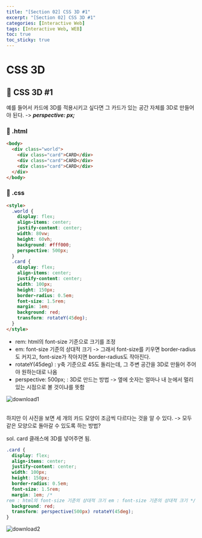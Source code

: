 ```yaml
---
title: "[Section 02] CSS 3D #1"
excerpt: "[Section 02] CSS 3D #1"
categories: [Interactive Web]
tags: [Interactive Web, WEB]
toc: true
toc_sticky: true
---
```


# CSS 3D

## 🔮 CSS 3D #1

예를 들어서 카드에 3D를 적용시키고 싶다면 그 카드가 있는 공간 자체를 3D로 만들어야 된다. -> **_perspective: px;_**

### 📍 .html

```html
<body>
  <div class="world">
    <div class="card">CARD</div>
    <div class="card">CARD</div>
    <div class="card">CARD</div>
  </div>
</body>
```

### 📍 .css

```html
<style>
  .world {
    display: flex;
    align-items: center;
    justify-content: center;
    width: 80vw;
    height: 60vh;
    background: #fff000;
    perspective: 500px;
  }
  .card {
    display: flex;
    align-items: center;
    justify-content: center;
    width: 100px;
    height: 150px;
    border-radius: 0.5em;
    font-size: 1.5rem;
    margin: 1em;
    background: red;
    transform: rotateY(45deg);
  }
</style>
```

- rem: html의 font-size 기준으로 크기를 조정
- em: font-size 기준의 상대적 크기 -> 그래서 font-size를 키우면 border-radius도 커지고, font-size가 작아지면 border-radius도 작아진다.
- rotateY(45deg) : y축 기준으로 45도 돌리는데, 그 주변 공간을 3D로 만들어 주어야 원하는대로 나옴
- perspective: 500px; : 3D로 만드는 방법 -> 옆에 숫자는 얼마나 내 눈에서 멀리 있는 시점으로 볼 것이냐를 뜻함
  <br>

![download1](https://user-images.githubusercontent.com/96654391/169619816-196016e2-b302-4844-ac00-4ca618566d2f.png)

<br>
하지만 이 사진을 보면 세 개의 카드 모양이 조금씩 다르다는 것을 알 수 있다. -> 모두 같은 모양으로 돌아갈 수 있도록 하는 방법?
<br>

sol. card 클래스에 3D를 넣어주면 됨.

```css
.card {
  display: flex;
  align-items: center;
  justify-content: center;
  width: 100px;
  height: 150px;
  border-radius: 0.5em;
  font-size: 1.5rem;
  margin: 1em; /*
rem : html의 font-size 기준의 상대적 크기 em : font-size 기준의 상대적 크기 */
  background: red;
  transform: perspective(500px) rotateY(45deg);
}
```

![download2](https://user-images.githubusercontent.com/96654391/169642265-1a7db63a-c05a-4afa-a324-b5360be3574e.png)
